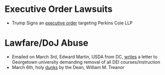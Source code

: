 # Executive Order Lawsuits
- Trump Signs an [executive order](https://www.whitehouse.gov/presidential-actions/2025/03/addressing-risks-from-perkins-coie-llp/) targeting Perkins Coie LLP
# Lawfare/DoJ Abuse
- Emailed on March 3rd, Edward Martin, USDA from DC, [writes](https://x.com/DANKCHAINS/status/1897779468615196731) a letter to Georgetown university demanding removal of all DEI courses/instruction
- March 6th, holy [dunks](https://x.com/DANKCHAINS/status/1897779468615196731) by the Dean, William M. Treanor